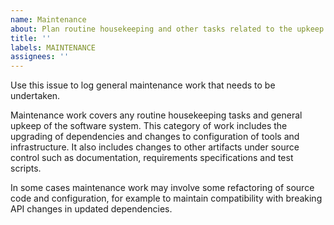 ```yaml
---
name: Maintenance
about: Plan routine housekeeping and other tasks related to the upkeep of the software system
title: ''
labels: MAINTENANCE
assignees: ''
---
```


Use this issue to log general maintenance work that needs to be undertaken.

Maintenance work covers any routine housekeeping tasks and general upkeep of the software system. This category of work includes the upgrading of dependencies and changes to configuration of tools and infrastructure. It also includes changes to other artifacts under source control such as documentation, requirements specifications and test scripts.

In some cases maintenance work may involve some refactoring of source code and configuration, for example to maintain compatibility with breaking API changes in updated dependencies.
